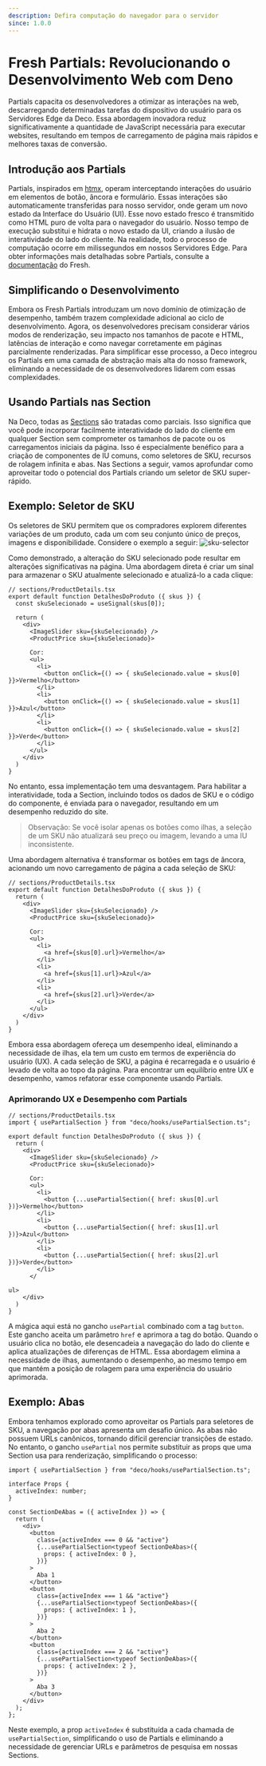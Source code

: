 ```yaml
---
description: Defira computação do navegador para o servidor
since: 1.0.0
---
```


# Fresh Partials: Revolucionando o Desenvolvimento Web com Deno

Partials capacita os desenvolvedores a otimizar as interações na web,
descarregando determinadas tarefas do dispositivo do usuário para os Servidores
Edge da Deco. Essa abordagem inovadora reduz significativamente a quantidade de
JavaScript necessária para executar websites, resultando em tempos de
carregamento de página mais rápidos e melhores taxas de conversão.

## Introdução aos Partials

Partials, inspirados em [htmx](https://htmx.org/docs/), operam interceptando
interações do usuário em elementos de botão, âncora e formulário. Essas
interações são automaticamente transferidas para nosso servidor, onde geram um
novo estado da Interface do Usuário (UI). Esse novo estado fresco é transmitido
como HTML puro de volta para o navegador do usuário. Nosso tempo de execução
substitui e hidrata o novo estado da UI, criando a ilusão de interatividade do
lado do cliente. Na realidade, todo o processo de computação ocorre em
milissegundos em nossos Servidores Edge. Para obter informações mais detalhadas
sobre Partials, consulte a
[documentação](https://github.com/denoland/fresh/issues/1609) do Fresh.

## Simplificando o Desenvolvimento

Embora os Fresh Partials introduzam um novo domínio de otimização de desempenho,
também trazem complexidade adicional ao ciclo de desenvolvimento. Agora, os
desenvolvedores precisam considerar vários modos de renderização, seu impacto
nos tamanhos de pacote e HTML, latências de interação e como navegar
corretamente em páginas parcialmente renderizadas. Para simplificar esse
processo, a Deco integrou os Partials em uma camada de abstração mais alta do
nosso framework, eliminando a necessidade de os desenvolvedores lidarem com
essas complexidades.

## Usando Partials nas Section

Na Deco, todas as [Sections](/docs/en/concepts/section) são tratadas como
parciais. Isso significa que você pode incorporar facilmente interatividade do
lado do cliente em qualquer Section sem comprometer os tamanhos de pacote ou os
carregamentos iniciais da página. Isso é especialmente benéfico para a criação
de componentes de IU comuns, como seletores de SKU, recursos de rolagem infinita
e abas. Nas Sections a seguir, vamos aprofundar como aproveitar todo o potencial
dos Partials criando um seletor de SKU super-rápido.

## Exemplo: Seletor de SKU

Os seletores de SKU permitem que os compradores explorem diferentes variações de
um produto, cada um com seu conjunto único de preços, imagens e disponibilidade.
Considere o exemplo a seguir:
![sku-selector](https://github.com/deco-sites/starting/assets/1753396/cdaca2fc-34cd-404b-8679-d159872f7faa)

Como demonstrado, a alteração do SKU selecionado pode resultar em alterações
significativas na página. Uma abordagem direta é criar um sinal para armazenar o
SKU atualmente selecionado e atualizá-lo a cada clique:

```tsx
// sections/ProductDetails.tsx
export default function DetalhesDoProduto ({ skus }) {
  const skuSelecionado = useSignal(skus[0]);
  
  return (
    <div>
      <ImageSlider sku={skuSelecionado} />
      <ProductPrice sku={skuSelecionado}>

      Cor:
      <ul>
        <li>
          <button onClick={() => { skuSelecionado.value = skus[0] }}>Vermelho</button>
        </li>
        <li>
          <button onClick={() => { skuSelecionado.value = skus[1] }}>Azul</button>
        </li>
        <li>
          <button onClick={() => { skuSelecionado.value = skus[2] }}>Verde</button>
        </li>
      </ul>
    </div>
  )
}
```

No entanto, essa implementação tem uma desvantagem. Para habilitar a
interatividade, toda a Section, incluindo todos os dados de SKU e o código do
componente, é enviada para o navegador, resultando em um desempenho reduzido do
site.

> Observação: Se você isolar apenas os botões como ilhas, a seleção de um SKU
> não atualizará seu preço ou imagem, levando a uma IU inconsistente.

Uma abordagem alternativa é transformar os botões em tags de âncora, acionando
um novo carregamento de página a cada seleção de SKU:

```tsx
// sections/ProductDetails.tsx
export default function DetalhesDoProduto ({ skus }) {
  return (
    <div>
      <ImageSlider sku={skuSelecionado} />
      <ProductPrice sku={skuSelecionado}>

      Cor:
      <ul>
        <li>
          <a href={skus[0].url}>Vermelho</a>
        </li>
        <li>
          <a href={skus[1].url}>Azul</a>
        </li>
        <li>
          <a href={skus[2].url}>Verde</a>
        </li>
      </ul>
    </div>
  )
}
```

Embora essa abordagem ofereça um desempenho ideal, eliminando a necessidade de
ilhas, ela tem um custo em termos de experiência do usuário (UX). A cada seleção
de SKU, a página é recarregada e o usuário é levado de volta ao topo da página.
Para encontrar um equilíbrio entre UX e desempenho, vamos refatorar esse
componente usando Partials.

### Aprimorando UX e Desempenho com Partials

```tsx
// sections/ProductDetails.tsx
import { usePartialSection } from "deco/hooks/usePartialSection.ts";

export default function DetalhesDoProduto ({ skus }) {
  return (
    <div>
      <ImageSlider sku={skuSelecionado} />
      <ProductPrice sku={skuSelecionado}>

      Cor:
      <ul>
        <li>
          <button {...usePartialSection({ href: skus[0].url })}>Vermelho</button>
        </li>
        <li>
          <button {...usePartialSection({ href: skus[1].url })}>Azul</button>
        </li>
        <li>
          <button {...usePartialSection({ href: skus[2].url })}>Verde</button>
        </li>
      </

ul>
    </div>
  )
}
```

A mágica aqui está no gancho `usePartial` combinado com a tag `button`. Este
gancho aceita um parâmetro `href` e aprimora a tag do botão. Quando o usuário
clica no botão, ele desencadeia a navegação do lado do cliente e aplica
atualizações de diferenças de HTML. Essa abordagem elimina a necessidade de
ilhas, aumentando o desempenho, ao mesmo tempo em que mantém a posição de
rolagem para uma experiência do usuário aprimorada.

## Exemplo: Abas

Embora tenhamos explorado como aproveitar os Partials para seletores de SKU, a
navegação por abas apresenta um desafio único. As abas não possuem URLs
canônicos, tornando difícil gerenciar transições de estado. No entanto, o gancho
`usePartial` nos permite substituir as props que uma Section usa para
renderização, simplificando o processo:

```tsx
import { usePartialSection } from "deco/hooks/usePartialSection.ts";

interface Props {
  activeIndex: number;
}

const SectionDeAbas = ({ activeIndex }) => {
  return (
    <div>
      <button
        class={activeIndex === 0 && "active"}
        {...usePartialSection<typeof SectionDeAbas>({
          props: { activeIndex: 0 },
        })}
      >
        Aba 1
      </button>
      <button
        class={activeIndex === 1 && "active"}
        {...usePartialSection<typeof SectionDeAbas>({
          props: { activeIndex: 1 },
        })}
      >
        Aba 2
      </button>
      <button
        class={activeIndex === 2 && "active"}
        {...usePartialSection<typeof SectionDeAbas>({
          props: { activeIndex: 2 },
        })}
      >
        Aba 3
      </button>
    </div>
  );
};
```

Neste exemplo, a prop `activeIndex` é substituída a cada chamada de
`usePartialSection`, simplificando o uso de Partials e eliminando a necessidade
de gerenciar URLs e parâmetros de pesquisa em nossas Sections.
